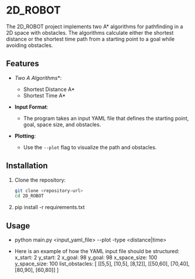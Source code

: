 # 2D_ROBOT

The 2D_ROBOT project implements two A* algorithms for pathfinding in a 2D space with obstacles. The algorithms calculate either the shortest distance or the shortest time path from a starting point to a goal while avoiding obstacles.

## Features

- **Two A* Algorithms**:
  - Shortest Distance A*
  - Shortest Time A*

- **Input Format**: 
  - The program takes an input YAML file that defines the starting point, goal, space size, and obstacles.

- **Plotting**:
  - Use the `--plot` flag to visualize the path and obstacles.

## Installation

1. Clone the repository:
   ```bash
   git clone <repository-url>
   cd 2D_ROBOT

2. pip install -r requirements.txt

## Usage
- python main.py <input_yaml_file> --plot -type <distance|time>

- Here is an example of how the YAML input file should be structured:
    x_start: 2 
    y_start: 2
    x_goal: 98
    y_goal: 98
    x_space_size: 100
    y_space_size: 100
    list_obstacles: [
        [[5,5], [10,5], [8,12]],
        [[50,60], [70,40], [80,90], [60,80]]
    ]



